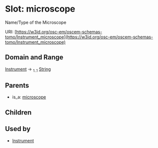 
# Slot: microscope

Name/Type of the Microscope

URI: [https://w3id.org/osc-em/oscem-schemas-tomo/Instrument_microscope](https://w3id.org/osc-em/oscem-schemas-tomo/Instrument_microscope)


## Domain and Range

[Instrument](Instrument.md) &#8594;  <sub>1..1</sub> [String](types/String.md)

## Parents

 *  is_a: [microscope](microscope.md)

## Children


## Used by

 * [Instrument](Instrument.md)
